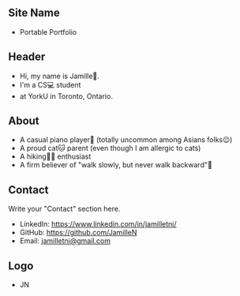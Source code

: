 ## Site Name
- Portable Portfolio

## Header
- Hi, my name is Jamille👋. 
- I'm a CS💻 student
- at YorkU in Toronto, Ontario.

## About
- A casual piano player🎹 (totally uncommon among Asians folks😉)
- A proud cat🐱 parent (even though I am allergic to cats)
- A hiking🚶‍♂️ enthusiast
- A firm believer of "walk slowly, but never walk backward"🤗

## Contact
Write your "Contact" section here.
- LinkedIn: https://www.linkedin.com/in/jamilletni/
- GitHub: https://github.com/JamilleN
- Email: jamilletni@gmail.com

## Logo
- JN